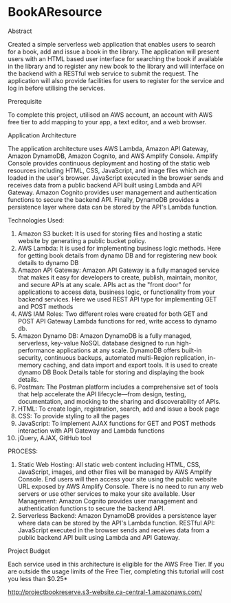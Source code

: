 # BookAResource
Abstract

Created a simple serverless web application that enables users to search for a book, add and
issue a book in the library. The application will present users with an HTML based user
interface for searching the book if available in the library and to register any new book to the
library and will interface on the backend with a RESTful web service to submit the request.
The application will also provide facilities for users to register for the service and log in before
utilising the services.

Prerequisite

To complete this project, utilised an AWS account, an account with AWS free tier to
add mapping to your app, a text editor, and a web browser.

Application Architecture

The application architecture uses AWS Lambda, Amazon API Gateway, Amazon
DynamoDB, Amazon Cognito, and AWS Amplify Console. Amplify Console provides
continuous deployment and hosting of the static web resources including HTML, CSS,
JavaScript, and image files which are loaded in the user's browser. JavaScript executed in the
browser sends and receives data from a public backend API built using Lambda and API
Gateway. Amazon Cognito provides user management and authentication functions to secure
the backend API. Finally, DynamoDB provides a persistence layer where data can be stored by
the API's Lambda function.

Technologies Used:
1. Amazon S3 bucket: It is used for storing files and hosting a static website by generating
a public bucket policy.
2. AWS Lambda: It is used for implementing business logic methods. Here for getting
book details from dynamo DB and for registering new book details to dynamo DB
3. Amazon API Gateway: Amazon API Gateway is a fully managed service that makes
it easy for developers to create, publish, maintain, monitor, and secure APIs at any
scale. APIs act as the "front door" for applications to access data, business logic, or
functionality from your backend services. Here we used REST API type for
implementing GET and POST methods
4. AWS IAM Roles: Two different roles were created for both GET and POST API
Gateway Lambda functions for red, write access to dynamo db.
5. Amazon Dynamo DB: Amazon DynamoDB is a fully managed, serverless, key-value
NoSQL database designed to run high-performance applications at any scale.
DynamoDB offers built-in security, continuous backups, automated multi-Region
replication, in-memory caching, and data import and export tools. It is used to create
dynamo DB Book Details table for storing and displaying the book details.
6. Postman: The Postman platform includes a comprehensive set of tools that help
accelerate the API lifecycle—from design, testing, documentation, and mocking to the
sharing and discoverability of APIs.
7. HTML: To create login, registration, search, add and issue a book page
8. CSS: To provide styling to all the pages
9. JavaScript: To implement AJAX functions for GET and POST methods interaction
with API Gateway and Lambda functions
10. jQuery, AJAX, GitHub tool
    
PROCESS:

1. Static Web Hosting: All static web content including HTML, CSS, JavaScript, images, and
other files will be managed by AWS Amplify Console. End users will then access your site
using the public website URL exposed by AWS Amplify Console. There is no need to run any
web servers or use other services to make your site available.
User Management: Amazon Cognito provides user management and authentication functions
to secure the backend API.
2. Serverless Backend: Amazon DynamoDB provides a persistence layer where data can be
stored by the API's Lambda function.
RESTful API: JavaScript executed in the browser sends and receives data from a public
backend API built using Lambda and API Gateway.

Project Budget

Each service used in this architecture is eligible for the AWS Free Tier. If you are outside the
usage limits of the Free Tier, completing this tutorial will cost you less than $0.25*


http://projectbookreserve.s3-website.ca-central-1.amazonaws.com/
